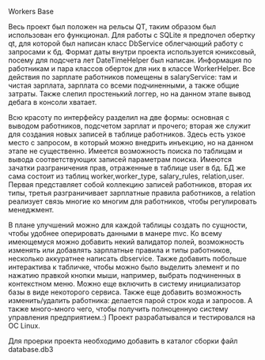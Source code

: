 Workers Base

Весь проект был положен на рельсы QT, таким образом был использован его функционал. Для работы с SQLite я предпочел обертку qt, для которой был написан класс DbService облегчающий работу с запросами к бд. Формат даты внутри проекта используется юниксовый, посему для подсчета лет DateTimeHelper был написан. Информация по работникам и пара классов оберток для них в классе WorkerHelper. Все действия по зарплате работников помещены в salaryService: там и чистая зарплата, зарплата со всеми подчиненными, а также общие затраты. Также слепил простенький логгер, но на данном этапе вывод дебага в консоли хватает.

Всю красоту по интерфейсу разделил на две формы: основная с выводом работников, подсчетом зарплат и прочего; вторая же служит для создания новых записей в таблице работников. Здесь есть узкое место с запросом, в который можно внедрить инъекцию, но на данном этапе не существенно. Имеется возможность поиска по таблицам и вывода соответствующих записей параметрам поиска. Имеются зачатки разграничения прав, отраженные в таблице user в бд. БД же сама состоит из таблиц worker,worker_type, salary_rules, relation,user. Первая представляет собой коллекцию записей работников, вторая их типы, третья разграничивает зарплатные правила работников, а relation реализует связь многие ко многим для работников, чтобы регулировать менеджмент.

В плане улучшений можно для каждой таблицы создать по сущности, чтобы удобнее оперировать данными в манере mvc. Ко всему имеющемуся можно добавить некий валидатор полей, возможность изменять или добавлять зарплатные правила и типы работников, несколько аккуратнее написать dbsеrvice. Также добавить побольше интерактива к табличке, чтобы можно было выделить элемент и по нажатию правкой кнопки мыши, например, выбрать подчиненных в контекстном меню. Можно еще включить в систему инициализатор базы в виде некоторого сервиса. Также еще добавить возможность изменить/удалить работника: делается парой строк кода и запросов. А также много-много чего, чтобы получить полноценную систему управления предприятием.:) 
Проект разрабатывался и тестировался на ОС Linux.

Для проерки проекта необходимо добавить в каталог сборки файл database.db3 

